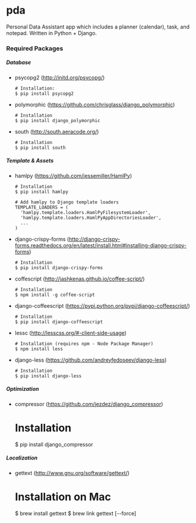 # pda

Personal Data Assistant app which includes a planner (calendar), task, and notepad. Written in Python + Django.

### Required Packages

##### Database

  * psycopg2 (http://initd.org/psycopg/)

        # Installation:
        $ pip install psycopg2

  * polymorphic (https://github.com/chrisglass/django_polymorphic)

        # Installation
        $ pip install django_polymorphic

  * south (http://south.aeracode.org/)

        # Installation
        $ pip install south

##### Template & Assets

  * hamlpy (https://github.com/jessemiller/HamlPy)

        # Installation
        $ pip install hamlpy

        # Add hamlpy to Django template loaders
        TEMPLATE_LOADERS = (
          'hamlpy.template.loaders.HamlPyFilesystemLoader',
          'hamlpy.template.loaders.HamlPyAppDirectoriesLoader',
          ...
        )

  * django-crispy-forms (http://django-crispy-forms.readthedocs.org/en/latest/install.html#installing-django-crispy-forms)

        # Installation
        $ pip install django-crispy-forms

  * coffescript (http://jashkenas.github.io/coffee-script/)

        # Installation
        $ npm install -g coffee-script

  * django-coffeescript (https://pypi.python.org/pypi/django-coffeescript/)

        # Installation
        $ pip install django-coffeescript

  * lessc (http://lesscss.org/#-client-side-usage)

        # Installation (requires npm - Node Package Manager)
        $ npm install less

  * django-less (https://github.com/andreyfedoseev/django-less)

        # Installation
        $ pip install django-less

##### Optimization

  *   compressor (https://github.com/jezdez/django_compressor)

        # Installation
        $ pip install django_compressor

##### Localization

  *   gettext (http://www.gnu.org/software/gettext/)

        # Installation on Mac
        $ brew install gettext
        $ brew link gettext [--force]
